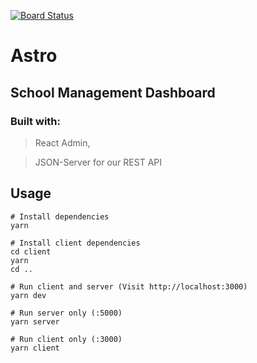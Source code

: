 [![Board Status](https://dev.azure.com/Bazenga/06f1e14a-1271-4ee1-a97e-2cafe3ffaaf0/b7d3e20a-67e7-415a-85c0-c68be2f26dd1/_apis/work/boardbadge/d1c18a68-dad2-46d8-bb42-60a73209b5ed)](https://dev.azure.com/Bazenga/06f1e14a-1271-4ee1-a97e-2cafe3ffaaf0/_boards/board/t/b7d3e20a-67e7-415a-85c0-c68be2f26dd1/Microsoft.RequirementCategory)
# Astro

## School Management Dashboard

### Built with:
>  React Admin,

>  JSON-Server for our REST API

## Usage

```
# Install dependencies
yarn

# Install client dependencies
cd client
yarn
cd ..

# Run client and server (Visit http://localhost:3000)
yarn dev

# Run server only (:5000)
yarn server

# Run client only (:3000)
yarn client
```
